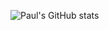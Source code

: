 ![Paul's GitHub stats](https://github-readme-stats.vercel.app/api?username=PaulSpoerry&count_private=true&show_icons=true&theme=radical&include_all_commits=true)
